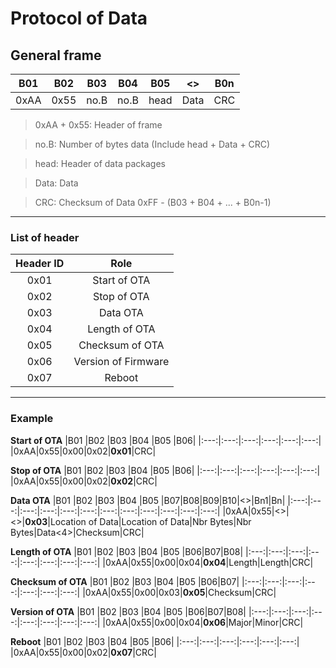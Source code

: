 # Protocol of Data 
## General frame
|B01 |B02 |B03 |B04 |B05 |<>  |B0n|
|:---:|:---:|:---:|:---:|:---:|:---:|:---:|
|0xAA|0x55|no.B|no.B|head|Data|CRC|

> 0xAA + 0x55: Header of frame

> no.B: Number of bytes data (Include head + Data + CRC)

> head: Header of data packages

> Data: Data

> CRC: Checksum of Data 0xFF - (B03 + B04 + ... + B0n-1)

---
### List of header
|Header ID|Role|
|:---:|:---:|
|0x01|Start of OTA|
|0x02|Stop of OTA|
|0x03|Data OTA|
|0x04|Length of OTA|
|0x05|Checksum of OTA|
|0x06|Version of Firmware|
|0x07|Reboot|
---
### Example
**Start of OTA**
|B01 |B02 |B03 |B04 |B05 |B06|
|:---:|:---:|:---:|:---:|:---:|:---:|
|0xAA|0x55|0x00|0x02|**0x01**|CRC|

**Stop of OTA**
|B01 |B02 |B03 |B04 |B05 |B06|
|:---:|:---:|:---:|:---:|:---:|:---:|
|0xAA|0x55|0x00|0x02|**0x02**|CRC|

**Data OTA**
|B01 |B02 |B03 |B04 |B05 |B07|B08|B09|B10|<>|Bn1|Bn|
|:---:|:---:|:---:|:---:|:---:|:---:|:---:|:---:|:---:|:---:|:---:|:---:|
|0xAA|0x55|<>|<>|**0x03**|Location of Data|Location of Data|Nbr Bytes|Nbr Bytes|Data<4>|Checksum|CRC|

**Length of OTA**
|B01 |B02 |B03 |B04 |B05 |B06|B07|B08|
|:---:|:---:|:---:|:---:|:---:|:---:|:---:|:---:|
|0xAA|0x55|0x00|0x04|**0x04**|Length|Length|CRC|

**Checksum of OTA**
|B01 |B02 |B03 |B04 |B05 |B06|B07|
|:---:|:---:|:---:|:---:|:---:|:---:|:---:|
|0xAA|0x55|0x00|0x03|**0x05**|Checksum|CRC|

**Version of OTA**
|B01 |B02 |B03 |B04 |B05 |B06|B07|B08|
|:---:|:---:|:---:|:---:|:---:|:---:|:---:|:---:|
|0xAA|0x55|0x00|0x04|**0x06**|Major|Minor|CRC|

**Reboot**
|B01 |B02 |B03 |B04 |B05 |B06|
|:---:|:---:|:---:|:---:|:---:|:---:|
|0xAA|0x55|0x00|0x02|**0x07**|CRC|


